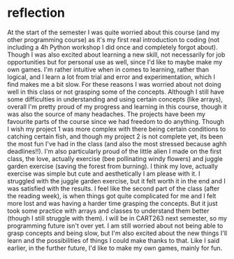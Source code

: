 # reflection

At the start of the semester I was quite worried about this course (and my other programming course) as it's my first real introduction to coding (not including a 4h Python workshop I did once and completely forgot about). Though I was also excited about learning a new skill, not necessarily for job opportunities but for personal use as well, since I'd like to maybe make my own games. I'm rather intuitive when in comes to learning, rather than logical, and I learn a lot from trial and error and experimentation, which I find makes me a bit slow. For these reasons I was worried about not doing well in this class or not grasping some of the concepts. Although I still have some difficulties in understanding and using certain concepts (like arrays), overall I'm pretty proud of my progress and learning in this course, though it was also the source of many headaches.
The projects have been my favourite parts of the course since we had freedom to do anything. Though I wish my project 1 was more complex with there being certain conditions to catching certain fish, and though my project 2 is not complete yet, its been the most fun I've had in the class (and also the most stressed because aghh deadlines!!). I'm also particularly proud of the little alien I made on the first class, the love, actually exercise (bee pollinating windy flowers) and juggle garden exercise (saving the forest from burning). I think my love, actually exercise was simple but cute and aesthetically I am please with it. I struggled with the juggle garden exercise, but it felt worth it in the end and I was satisfied with the results.
I feel like the second part of the class (after the reading week), is when things got quite complicated for me and I felt more lost and was having a harder time grasping the concepts. But it just took some practice with arrays and classes to understand them better (though I still struggle with them).
I will be in CART263 next semester, so my programming future isn't over yet. I am still worried about not being able to grasp concepts and being slow, but I'm also excited about the new things I'll learn and the possibilities of things I could make thanks to that. Like I said earlier, in the further future, I'd like to make my own games, mainly for fun.

